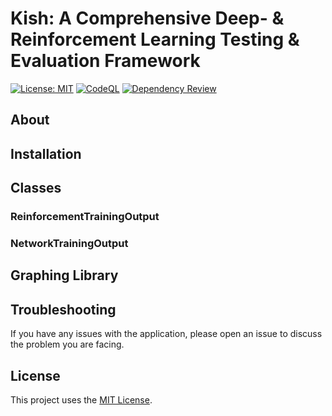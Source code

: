 # Kish: A Comprehensive Deep- & Reinforcement Learning Testing & Evaluation Framework

[![License: MIT](https://img.shields.io/badge/License-MIT-yellow.svg)](https://github.com/frederikgramkortegaard/kish/blob/master/LICENSE)
[![CodeQL](https://github.com/frederikgramkortegaard/kish/workflows/CodeQL/badge.svg)](https://github.com/frederikgram/https://github.com/frederikgramkortegaard/kish/actions?query=workflow%3ADependency+Review)
[![Dependency Review](https://github.com/frederikgramkortegaard/kish/workflows/Dependency%20Review/badge.svg)]()

## About
## Installation
## Classes
### ReinforcementTrainingOutput
### NetworkTrainingOutput
## Graphing Library


## Troubleshooting
If you have any issues with the application, please open an issue to discuss the problem you are facing.

## License
This project uses the [MIT License](https://choosealicense.com/licenses/mit/).
